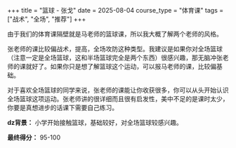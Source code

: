 +++
title = "篮球 - 张戈"
date = 2025-08-04
course_type = "体育课"
tags = ["战术", "全场", "推荐"]
+++

由于我们的体育课隔壁就是马老师的篮球课，所以我大概了解两个老师的风格。

张老师的课比较偏战术，提高，全场攻防这种类型。我建议是如果你对全场篮球（注意一定是全场篮球，这和半场篮球完全是两个东西）很感兴趣，那无脑冲张老师的课就好了。如果你只是想了解篮球这个运动，可以报马老师的课，比较偏基础。

对于喜欢全场篮球的同学来说，张老师的课能让你收获很多，你可以从头开始认识全场篮球这项运动。张老师讲的很详细而且很有启发性，美中不足的是课时太少，你要是真想进步的话课下需要自己练习。

**dz背景：** 小学开始接触篮球，基础较好，对全场篮球较感兴趣。

**最终得分：** 95-100